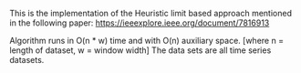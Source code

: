 This is the implementation of the Heuristic limit based approach mentioned in the following paper:
https://ieeexplore.ieee.org/document/7816913

Algorithm runs in O(n * w) time and with O(n) auxiliary space. [where n = length of dataset, w = window width]
The data sets are all time series datasets.
